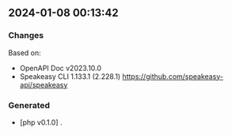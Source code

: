 

## 2024-01-08 00:13:42
### Changes
Based on:
- OpenAPI Doc v2023.10.0 
- Speakeasy CLI 1.133.1 (2.228.1) https://github.com/speakeasy-api/speakeasy
### Generated
- [php v0.1.0] .